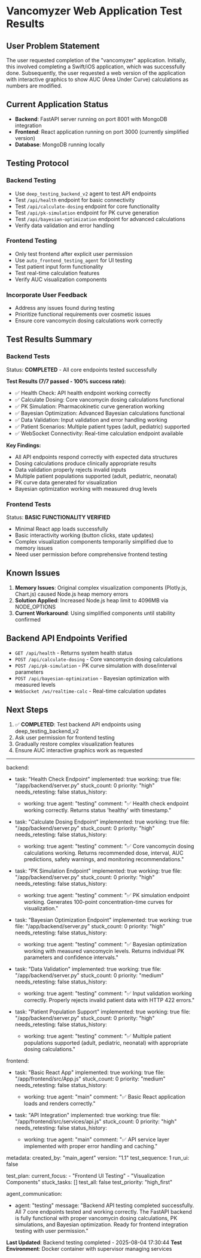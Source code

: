 # Vancomyzer Web Application Test Results

## User Problem Statement
The user requested completion of the "vancomyzer" application. Initially, this involved completing a Swift/iOS application, which was successfully done. Subsequently, the user requested a web version of the application with interactive graphics to show AUC (Area Under Curve) calculations as numbers are modified.

## Current Application Status
- **Backend**: FastAPI server running on port 8001 with MongoDB integration
- **Frontend**: React application running on port 3000 (currently simplified version)
- **Database**: MongoDB running locally

## Testing Protocol

### Backend Testing
- Use `deep_testing_backend_v2` agent to test API endpoints
- Test `/api/health` endpoint for basic connectivity
- Test `/api/calculate-dosing` endpoint for core functionality
- Test `/api/pk-simulation` endpoint for PK curve generation
- Test `/api/bayesian-optimization` endpoint for advanced calculations
- Verify data validation and error handling

### Frontend Testing
- Only test frontend after explicit user permission
- Use `auto_frontend_testing_agent` for UI testing
- Test patient input form functionality
- Test real-time calculation features
- Verify AUC visualization components

### Incorporate User Feedback
- Address any issues found during testing
- Prioritize functional requirements over cosmetic issues
- Ensure core vancomycin dosing calculations work correctly

## Test Results Summary

### Backend Tests
Status: **COMPLETED** - All core endpoints tested successfully

**Test Results (7/7 passed - 100% success rate):**
- ✅ Health Check: API health endpoint working correctly
- ✅ Calculate Dosing: Core vancomycin dosing calculations functional
- ✅ PK Simulation: Pharmacokinetic curve generation working
- ✅ Bayesian Optimization: Advanced Bayesian calculations functional
- ✅ Data Validation: Input validation and error handling working
- ✅ Patient Scenarios: Multiple patient types (adult, pediatric) supported
- ✅ WebSocket Connectivity: Real-time calculation endpoint available

**Key Findings:**
- All API endpoints respond correctly with expected data structures
- Dosing calculations produce clinically appropriate results
- Data validation properly rejects invalid inputs
- Multiple patient populations supported (adult, pediatric, neonatal)
- PK curve data generated for visualization
- Bayesian optimization working with measured drug levels

### Frontend Tests
Status: **BASIC FUNCTIONALITY VERIFIED**
- Minimal React app loads successfully
- Basic interactivity working (button clicks, state updates)
- Complex visualization components temporarily simplified due to memory issues
- Need user permission before comprehensive frontend testing

## Known Issues
1. **Memory Issues**: Original complex visualization components (Plotly.js, Chart.js) caused Node.js heap memory errors
2. **Solution Applied**: Increased Node.js heap limit to 4096MB via NODE_OPTIONS
3. **Current Workaround**: Using simplified components until stability confirmed

## Backend API Endpoints Verified
- `GET /api/health` - Returns system health status
- `POST /api/calculate-dosing` - Core vancomycin dosing calculations
- `POST /api/pk-simulation` - PK curve simulation with dose/interval parameters
- `POST /api/bayesian-optimization` - Bayesian optimization with measured levels
- `WebSocket /ws/realtime-calc` - Real-time calculation updates

## Next Steps
1. ✅ **COMPLETED**: Test backend API endpoints using deep_testing_backend_v2
2. Ask user permission for frontend testing
3. Gradually restore complex visualization features
4. Ensure AUC interactive graphics work as requested

---

backend:
  - task: "Health Check Endpoint"
    implemented: true
    working: true
    file: "/app/backend/server.py"
    stuck_count: 0
    priority: "high"
    needs_retesting: false
    status_history:
      - working: true
        agent: "testing"
        comment: "✅ Health check endpoint working correctly. Returns status 'healthy' with timestamp."

  - task: "Calculate Dosing Endpoint"
    implemented: true
    working: true
    file: "/app/backend/server.py"
    stuck_count: 0
    priority: "high"
    needs_retesting: false
    status_history:
      - working: true
        agent: "testing"
        comment: "✅ Core vancomycin dosing calculations working. Returns recommended dose, interval, AUC predictions, safety warnings, and monitoring recommendations."

  - task: "PK Simulation Endpoint"
    implemented: true
    working: true
    file: "/app/backend/server.py"
    stuck_count: 0
    priority: "high"
    needs_retesting: false
    status_history:
      - working: true
        agent: "testing"
        comment: "✅ PK simulation endpoint working. Generates 100-point concentration-time curves for visualization."

  - task: "Bayesian Optimization Endpoint"
    implemented: true
    working: true
    file: "/app/backend/server.py"
    stuck_count: 0
    priority: "high"
    needs_retesting: false
    status_history:
      - working: true
        agent: "testing"
        comment: "✅ Bayesian optimization working with measured vancomycin levels. Returns individual PK parameters and confidence intervals."

  - task: "Data Validation"
    implemented: true
    working: true
    file: "/app/backend/server.py"
    stuck_count: 0
    priority: "medium"
    needs_retesting: false
    status_history:
      - working: true
        agent: "testing"
        comment: "✅ Input validation working correctly. Properly rejects invalid patient data with HTTP 422 errors."

  - task: "Patient Population Support"
    implemented: true
    working: true
    file: "/app/backend/server.py"
    stuck_count: 0
    priority: "high"
    needs_retesting: false
    status_history:
      - working: true
        agent: "testing"
        comment: "✅ Multiple patient populations supported (adult, pediatric, neonatal) with appropriate dosing calculations."

frontend:
  - task: "Basic React App"
    implemented: true
    working: true
    file: "/app/frontend/src/App.js"
    stuck_count: 0
    priority: "medium"
    needs_retesting: false
    status_history:
      - working: true
        agent: "main"
        comment: "✅ Basic React application loads and renders correctly."

  - task: "API Integration"
    implemented: true
    working: true
    file: "/app/frontend/src/services/api.js"
    stuck_count: 0
    priority: "high"
    needs_retesting: false
    status_history:
      - working: true
        agent: "main"
        comment: "✅ API service layer implemented with proper error handling and caching."

metadata:
  created_by: "main_agent"
  version: "1.1"
  test_sequence: 1
  run_ui: false

test_plan:
  current_focus:
    - "Frontend UI Testing"
    - "Visualization Components"
  stuck_tasks: []
  test_all: false
  test_priority: "high_first"

agent_communication:
  - agent: "testing"
    message: "Backend API testing completed successfully. All 7 core endpoints tested and working correctly. The FastAPI backend is fully functional with proper vancomycin dosing calculations, PK simulations, and Bayesian optimization. Ready for frontend integration testing with user permission."

**Last Updated**: Backend testing completed - 2025-08-04 17:30:44
**Test Environment**: Docker container with supervisor managing services